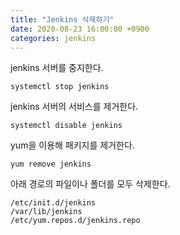 ```yaml
---
title: "Jenkins 삭제하기"
date: 2020-08-23 16:00:00 +0900
categories: jenkins
---
```


jenkins 서버를 중지한다. 

```shell
systemctl stop jenkins
```

jenkins 서버의 서비스를 제거한다. 

```shell
systemctl disable jenkins
```

yum을 이용해 패키지를 제거한다.

```shell
yum remove jenkins
```

아래 경로의 파일이나 폴더를 모두 삭제한다.

```
/etc/init.d/jenkins
/var/lib/jenkins
/etc/yum.repos.d/jenkins.repo

```

